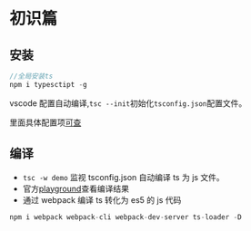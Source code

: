 # 初识篇

## 安装

```js
//全局安装ts
npm i typesctipt -g
```

vscode 配置自动编译,`tsc --init`初始化`tsconfig.json`配置文件。

里面具体配置项[可查](https://www.tslang.cn/docs/handbook/compiler-options.html)

## 编译

- `tsc -w demo` 监视 tsconfig.json 自动编译 ts 为 js 文件。
- 官方[playground](http://www.typescriptlang.org/play/index.html)查看编译结果
- 通过 webpack 编译 ts 转化为 es5 的 js 代码

```js
npm i webpack webpack-cli webpack-dev-server ts-loader -D
```
